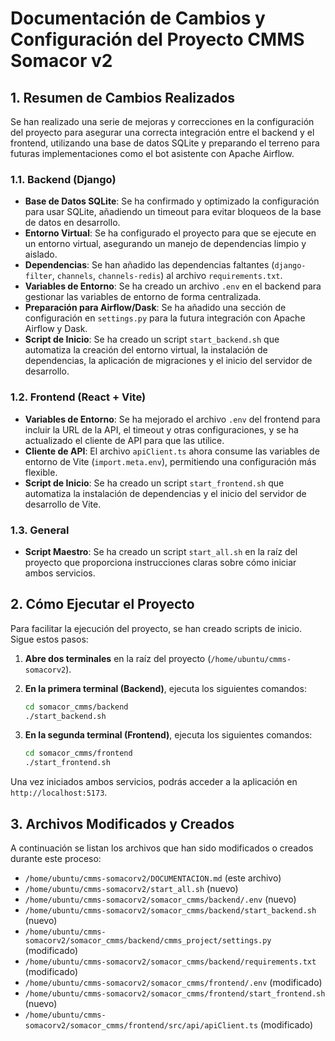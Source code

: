 # Documentación de Cambios y Configuración del Proyecto CMMS Somacor v2

## 1. Resumen de Cambios Realizados

Se han realizado una serie de mejoras y correcciones en la configuración del proyecto para asegurar una correcta integración entre el backend y el frontend, utilizando una base de datos SQLite y preparando el terreno para futuras implementaciones como el bot asistente con Apache Airflow.

### 1.1. Backend (Django)

- **Base de Datos SQLite**: Se ha confirmado y optimizado la configuración para usar SQLite, añadiendo un timeout para evitar bloqueos de la base de datos en desarrollo.
- **Entorno Virtual**: Se ha configurado el proyecto para que se ejecute en un entorno virtual, asegurando un manejo de dependencias limpio y aislado.
- **Dependencias**: Se han añadido las dependencias faltantes (`django-filter`, `channels`, `channels-redis`) al archivo `requirements.txt`.
- **Variables de Entorno**: Se ha creado un archivo `.env` en el backend para gestionar las variables de entorno de forma centralizada.
- **Preparación para Airflow/Dask**: Se ha añadido una sección de configuración en `settings.py` para la futura integración con Apache Airflow y Dask.
- **Script de Inicio**: Se ha creado un script `start_backend.sh` que automatiza la creación del entorno virtual, la instalación de dependencias, la aplicación de migraciones y el inicio del servidor de desarrollo.

### 1.2. Frontend (React + Vite)

- **Variables de Entorno**: Se ha mejorado el archivo `.env` del frontend para incluir la URL de la API, el timeout y otras configuraciones, y se ha actualizado el cliente de API para que las utilice.
- **Cliente de API**: El archivo `apiClient.ts` ahora consume las variables de entorno de Vite (`import.meta.env`), permitiendo una configuración más flexible.
- **Script de Inicio**: Se ha creado un script `start_frontend.sh` que automatiza la instalación de dependencias y el inicio del servidor de desarrollo de Vite.

### 1.3. General

- **Script Maestro**: Se ha creado un script `start_all.sh` en la raíz del proyecto que proporciona instrucciones claras sobre cómo iniciar ambos servicios.

## 2. Cómo Ejecutar el Proyecto

Para facilitar la ejecución del proyecto, se han creado scripts de inicio. Sigue estos pasos:

1.  **Abre dos terminales** en la raíz del proyecto (`/home/ubuntu/cmms-somacorv2`).

2.  **En la primera terminal (Backend)**, ejecuta los siguientes comandos:

    ```bash
    cd somacor_cmms/backend
    ./start_backend.sh
    ```

3.  **En la segunda terminal (Frontend)**, ejecuta los siguientes comandos:

    ```bash
    cd somacor_cmms/frontend
    ./start_frontend.sh
    ```

Una vez iniciados ambos servicios, podrás acceder a la aplicación en `http://localhost:5173`.

## 3. Archivos Modificados y Creados

A continuación se listan los archivos que han sido modificados o creados durante este proceso:

- `/home/ubuntu/cmms-somacorv2/DOCUMENTACION.md` (este archivo)
- `/home/ubuntu/cmms-somacorv2/start_all.sh` (nuevo)
- `/home/ubuntu/cmms-somacorv2/somacor_cmms/backend/.env` (nuevo)
- `/home/ubuntu/cmms-somacorv2/somacor_cmms/backend/start_backend.sh` (nuevo)
- `/home/ubuntu/cmms-somacorv2/somacor_cmms/backend/cmms_project/settings.py` (modificado)
- `/home/ubuntu/cmms-somacorv2/somacor_cmms/backend/requirements.txt` (modificado)
- `/home/ubuntu/cmms-somacorv2/somacor_cmms/frontend/.env` (modificado)
- `/home/ubuntu/cmms-somacorv2/somacor_cmms/frontend/start_frontend.sh` (nuevo)
- `/home/ubuntu/cmms-somacorv2/somacor_cmms/frontend/src/api/apiClient.ts` (modificado)


